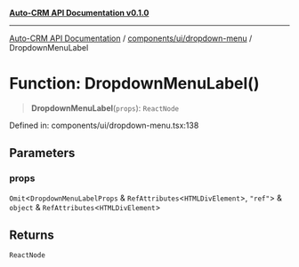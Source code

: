 [**Auto-CRM API Documentation v0.1.0**](../../../../README.md)

***

[Auto-CRM API Documentation](../../../../README.md) / [components/ui/dropdown-menu](../README.md) / DropdownMenuLabel

# Function: DropdownMenuLabel()

> **DropdownMenuLabel**(`props`): `ReactNode`

Defined in: components/ui/dropdown-menu.tsx:138

## Parameters

### props

`Omit`\<`DropdownMenuLabelProps` & `RefAttributes`\<`HTMLDivElement`\>, `"ref"`\> & `object` & `RefAttributes`\<`HTMLDivElement`\>

## Returns

`ReactNode`
